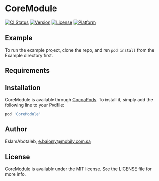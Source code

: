 # CoreModule

[![CI Status](https://img.shields.io/travis/EslamAbotaleb/CoreModule.svg?style=flat)](https://travis-ci.org/EslamAbotaleb/CoreModule)
[![Version](https://img.shields.io/cocoapods/v/CoreModule.svg?style=flat)](https://cocoapods.org/pods/CoreModule)
[![License](https://img.shields.io/cocoapods/l/CoreModule.svg?style=flat)](https://cocoapods.org/pods/CoreModule)
[![Platform](https://img.shields.io/cocoapods/p/CoreModule.svg?style=flat)](https://cocoapods.org/pods/CoreModule)

## Example

To run the example project, clone the repo, and run `pod install` from the Example directory first.

## Requirements

## Installation

CoreModule is available through [CocoaPods](https://cocoapods.org). To install
it, simply add the following line to your Podfile:

```ruby
pod 'CoreModule'
```

## Author

EslamAbotaleb, e.baiomy@mobily.com.sa

## License

CoreModule is available under the MIT license. See the LICENSE file for more info.
